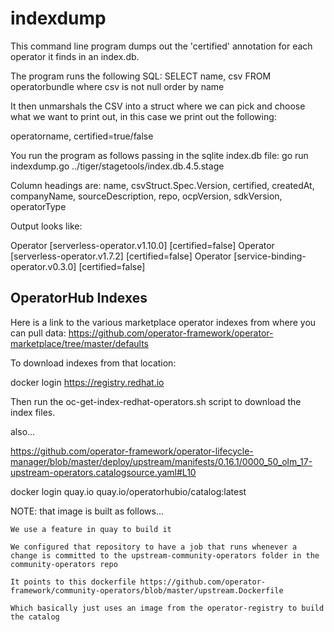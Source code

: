 # indexdump

This command line program dumps out the 'certified' annotation for each operator it finds in an index.db.

The program runs the following SQL:
SELECT name, csv FROM operatorbundle where csv is not null order by name

It then unmarshals the CSV into a struct where we can pick and choose what we
want to print out, in this case we print out the following:

operatorname, certified=true/false

You run the program as follows passing in the sqlite index.db file:
go run indexdump.go ../tiger/stagetools/index.db.4.5.stage

Column headings are:
name, csvStruct.Spec.Version, certified, createdAt, companyName, sourceDescription, repo, ocpVersion, sdkVersion, operatorType

Output looks like:

Operator [serverless-operator.v1.10.0] [certified=false]
Operator [serverless-operator.v1.7.2] [certified=false]
Operator [service-binding-operator.v0.3.0] [certified=false]

## OperatorHub Indexes

Here is a link to the various marketplace operator indexes from where you can pull
data:
https://github.com/operator-framework/operator-marketplace/tree/master/defaults

To download indexes from that location:

docker login https://registry.redhat.io

Then run the  oc-get-index-redhat-operators.sh script to download the index
files.

also...

https://github.com/operator-framework/operator-lifecycle-manager/blob/master/deploy/upstream/manifests/0.16.1/0000_50_olm_17-upstream-operators.catalogsource.yaml#L10

docker login quay.io
quay.io/operatorhubio/catalog:latest

NOTE:  that image is built as follows...

```
We use a feature in quay to build it

We configured that repository to have a job that runs whenever a change is committed to the upstream-community-operators folder in the community-operators repo

It points to this dockerfile https://github.com/operator-framework/community-operators/blob/master/upstream.Dockerfile

Which basically just uses an image from the operator-registry to build the catalog
```
